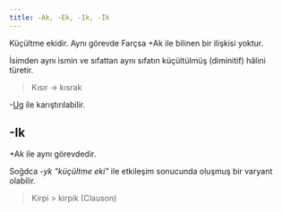 ```yaml
---
title: -Ak, -Ek, -Ik, -İk
---
```

Küçültme ekidir. Aynı görevde Farçsa +Ak ile bilinen bir ilişkisi yoktur.

İsimden aynı ismin ve sıfattan aynı sıfatın küçültülmüş (diminitif) hâlini türetir.

> Kısır -> kısrak

-[Ug](/pt/-ekler/-ug) ile karıştırılabilir.

## -Ik

+Ak ile aynı görevdedir.

Soğdca _-yk "küçültme eki"&#32;_ ile etkileşim sonucunda oluşmuş bir varyant olabilir.

> Kirpi > kirpik (Clauson)
